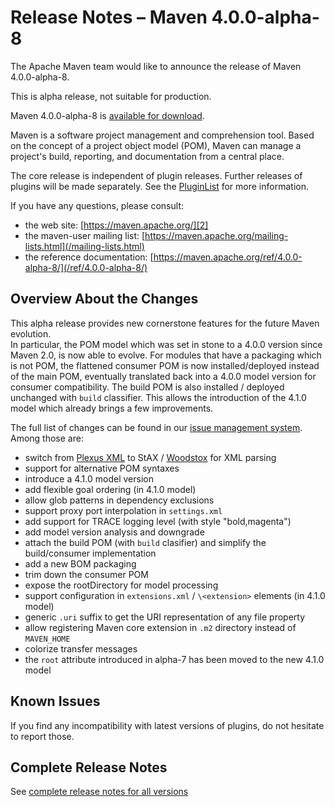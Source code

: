 <!--
Licensed to the Apache Software Foundation (ASF) under one
or more contributor license agreements.  See the NOTICE file
distributed with this work for additional information
regarding copyright ownership.  The ASF licenses this file
to you under the Apache License, Version 2.0 (the
"License"); you may not use this file except in compliance
with the License.  You may obtain a copy of the License at

http://www.apache.org/licenses/LICENSE-2.0

Unless required by applicable law or agreed to in writing,
software distributed under the License is distributed on an
"AS IS" BASIS, WITHOUT WARRANTIES OR CONDITIONS OF ANY
KIND, either express or implied.  See the License for the
specific language governing permissions and limitations
under the License.

NOTE: For help with the syntax of this file, see:
http://maven.apache.org/doxia/modules/index.html#Markdown
-->

# Release Notes &#x2013; Maven 4.0.0-alpha-8

The Apache Maven team would like to announce the release of Maven 4.0.0-alpha-8.

This is alpha release, not suitable for production.

Maven 4.0.0-alpha-8 is [available for download][0].

Maven is a software project management and comprehension tool. Based on the concept of a project object model (POM), Maven can manage a project's build, reporting, and documentation from a central place.

The core release is independent of plugin releases. Further releases of plugins will be made separately. See the [PluginList][1] for more information.

If you have any questions, please consult:

- the web site: [https://maven.apache.org/][2]
- the maven-user mailing list: [https://maven.apache.org/mailing-lists.html](/mailing-lists.html)
- the reference documentation: [https://maven.apache.org/ref/4.0.0-alpha-8/](/ref/4.0.0-alpha-8/)

## Overview About the Changes

This alpha release provides new cornerstone features for the future Maven evolution.  
In particular, the POM model which was set in stone to a 4.0.0 version since Maven 2.0, is now able to evolve. For modules that have a packaging which is not POM, the flattened consumer POM is now installed/deployed instead of the main POM, eventually translated back into a 4.0.0 model version for consumer compatibility.  The build POM is also installed / deployed unchanged with `build` classifier. This allows the introduction of the 4.1.0 model which already brings a few improvements.

The full list of changes can be found in our [issue management system][4]. Among those are:
- switch from [Plexus XML](https://codehaus-plexus.github.io/plexus-xml/) to StAX / [Woodstox](https://github.com/FasterXML/woodstox) for XML parsing
- support for alternative POM syntaxes
- introduce a 4.1.0 model version
- add flexible goal ordering (in 4.1.0 model)
- allow glob patterns in dependency exclusions
- support proxy port interpolation in `settings.xml`
- add support for TRACE logging level (with style "bold,magenta")
- add model version analysis and downgrade
- attach the build POM (with `build` clasifier) and simplify the build/consumer implementation
- add a new BOM packaging
- trim down the consumer POM
- expose the rootDirectory for model processing
- support configuration in `extensions.xml` / `\<extension>` elements (in 4.1.0 model)
- generic `.uri` suffix to get the URI representation of any file property
- allow registering Maven core extension in `.m2` directory instead of `MAVEN_HOME`
- colorize transfer messages
- the `root` attribute introduced in alpha-7 has been moved to the new 4.1.0 model

## Known Issues

If you find any incompatibility with latest versions of plugins, do not hesitate to report those.

## Complete Release Notes

See [complete release notes for all versions][5]

[0]: https://dlcdn.apache.org/maven/maven-4/4.0.0-alpha-8/
[1]: ../../plugins/index.html
[2]: https://maven.apache.org/
[4]: https://issues.apache.org/jira/secure/ReleaseNote.jspa?projectId=12316922&version=12353356
[5]: ../../docs/history.html

